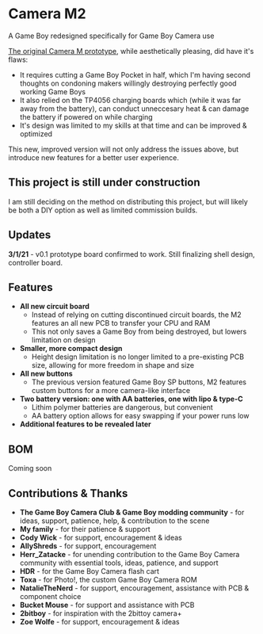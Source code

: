 # Camera M2
A Game Boy redesigned specifically for Game Boy Camera use

[The original Camera M prototype](https://gameboycamera.com/#camera-m), while aesthetically pleasing, did have it's flaws:
* It requires cutting a Game Boy Pocket in half, which I'm having second thoughts on condoning makers willingly destroying perfectly good working Game Boys
* It also relied on the TP4056 charging boards which (while it was far away from the battery), can conduct unneccesary heat & can damage the battery if powered on while charging
* It's design was limited to my skills at that time and can be improved & optimized

This new, improved version will not only address the issues above, but introduce new features for a better user experience.

## This project is still under construction
I am still deciding on the method on distributing this project, but will likely be both a DIY option as well as limited commission builds.

## Updates
**3/1/21** - v0.1 prototype board confirmed to work. Still finalizing shell design, controller board.

## Features
* **All new circuit board**
  * Instead of relying on cutting discontinued circuit boards, the M2 features an all new PCB to transfer your CPU and RAM
  * This not only saves a Game Boy from being destroyed, but lowers limitation on design
* **Smaller, more compact design**
  * Height design limitation is no longer limited to a pre-existing PCB size, allowing for more freedom in shape and size
* **All new buttons**
  * The previous version featured Game Boy SP buttons, M2 features custom buttons for a more camera-like interface
* **Two battery version: one with AA batteries, one with lipo & type-C**
  * Lithim polymer batteries are dangerous, but convenient
  * AA battery option allows for easy swapping if your power runs low
* **Additional features to be revealed later**

## BOM
Coming soon

## Contributions & Thanks
* **The Game Boy Camera Club & Game Boy modding community** - for ideas, support, patience, help, & contribution to the scene
* **My family** - for their patience & support
* **Cody Wick** - for support, encouragement & ideas
* **AllyShreds** - for support, encouragement
* **Herr_Zatacke** - for unending contribution to the Game Boy Camera community with essential tools, ideas, patience, and support
* **HDR** - for the Game Boy Camera flash cart
* **Toxa** - for Photo!, the custom Game Boy Camera ROM 
* **NatalieTheNerd** - for support, encouragement, assistance with PCB & component choice
* **Bucket Mouse** - for support and assistance with PCB
* **2bitboy** - for inspiration with the 2bittoy camera+
* **Zoe Wolfe** - for support, encouragement & ideas
